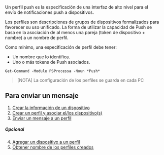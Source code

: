 Un perfil push es la especificación de una interfaz de alto nivel para el envío de notificaciones push a dispositivos. 

Los perfiles son descripciones de grupos de dispositivos formalizados para favorecer su uso unificado. La forma de utilizar la capacidad de Push se basa en la asociación de al menos una pareja (token de dispositivo + nombre) a un nombre de perfil.

Como mínimo, una especificación de perfil debe tener:

* Un nombre que lo identifica.
* Uno o más tokens de Push asociados.

```
Get-Command -Module PSProcessa -Noun *Push*
```

> [NOTA]
> La configuración de los perfiles se guarda en cada PC

## Para enviar un mensaje

1. [Crear la información de un dispositivo](New-PushbulletToken.md)
2. [Crear un perfil y asociar el/los dispositivo(s)](Set-PushbulletProfile.md)
3. [Enviar un mensaje a un perfil](Send-PushbulletMessage.md)


##### Opcional
4. [Agregar un dispositivo a un perfil](Add-PushbulletToken.md)
5. [Obtener nombre de los perfiles creados](Get-PushbulletProfile.md)
